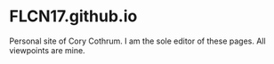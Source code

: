 # FLCN17.github.io
Personal site of Cory Cothrum. 
I am the sole editor of these pages. All viewpoints are mine.
